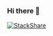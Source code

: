 ### Hi there 👋

[![StackShare](http://img.shields.io/badge/tech-stack-0690fa.svg?style=flat)](https://stackshare.io/selmansener/what-i-have-used-so-far)
<!--
**selmansener/selmansener** is a ✨ _special_ ✨ repository because its `README.md` (this file) appears on your GitHub profile.

Here are some ideas to get you started:

- 🔭 I’m currently working on ...
- 🌱 I’m currently learning ...
- 👯 I’m looking to collaborate on ...
- 🤔 I’m looking for help with ...
- 💬 Ask me about ...
- 📫 How to reach me: ...
- 😄 Pronouns: ...
- ⚡ Fun fact: ...
-->
